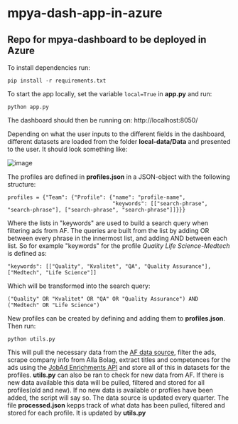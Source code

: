 # mpya-dash-app-in-azure

## Repo for mpya-dashboard to be deployed in Azure

To install dependencies run:
```
pip install -r requirements.txt
```

To start the app locally, set the variable ```local=True``` in **app.py** and run:

```
python app.py
```
The dashboard should then be running on: http://localhost:8050/

Depending on what the user inputs to the different fields in the dashboard, different datasets are loaded from the folder **local-data/Data** and presented to the user. It should look something like:

![image](https://user-images.githubusercontent.com/113591842/203738415-afa62d3b-31a4-4159-9da7-5e942ab6ac03.png)

The profiles are defined in **profiles.json** in a JSON-object with the following structure:
```
profiles = {"Team": {"Profile": {"name": "profile-name",
                                 "keywords": [["search-phrase", "search-phrase"], ["search-phrase", "search-phrase"]]}}}
```
Where the lists in "keywords" are used to build a search query when filtering ads from AF. The queries are built from the list by adding OR between every phrase in the innermost list, and adding AND between each list. So for example "keywords" for the profile *Quality Life Science-Medtech* is defined as:
```
"keywords": [["Quality", "Kvalitet", "QA", "Quality Assurance"], ["Medtech", "Life Science"]]
```
Which will be transformed into the search query:
```
("Quality" OR "Kvalitet" OR "QA" OR "Quality Assurance") AND ("Medtech" OR "Life Science")
```

New profiles can be created by defining and adding them to **profiles.json**. Then run:
```
python utils.py
```
This will pull the necessary data from the [AF data source](https://data.jobtechdev.se/annonser/historiska/berikade/kompletta/index.html), filter the ads, scrape company info from Alla Bolag, extract titles and competences for the ads using the [JobAd Enrichments API](https://jobad-enrichments-api.jobtechdev.se/)
and store all of this in datasets for the profiles. **utils.py** can also be ran to check for new data from AF. If there is new data available this data will be pulled, filtered and stored for all profiles(old and new). If no new data is available or profiles have been added, the script will say so. The data source is updated every quarter. The file **processed.json** kepps track of what data has been pulled, filtered and stored for each profile. It is updated by **utils.py**
